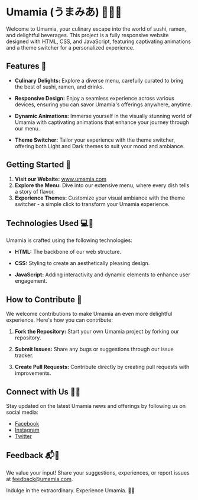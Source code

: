 # Umamia (うまみあ) 🍣🍜🥂

Welcome to Umamia, your culinary escape into the world of sushi, ramen, and delightful beverages. This project is a fully responsive website designed with HTML, CSS, and JavaScript, featuring captivating animations and a theme switcher for a personalized experience.

## Features 🌟

- **Culinary Delights:** Explore a diverse menu, carefully curated to bring the best of sushi, ramen, and drinks.
  
- **Responsive Design:** Enjoy a seamless experience across various devices, ensuring you can savor Umamia's offerings anywhere, anytime.

- **Dynamic Animations:** Immerse yourself in the visually stunning world of Umamia with captivating animations that enhance your journey through our menu.

- **Theme Switcher:** Tailor your experience with the theme switcher, offering both Light and Dark themes to suit your mood and ambiance.

## Getting Started 🚀

1. **Visit our Website:** www.umamia.com
2. **Explore the Menu:** Dive into our extensive menu, where every dish tells a story of flavor.
3. **Experience Themes:** Customize your visual ambiance with the theme switcher - a simple click to transform your Umamia experience.

## Technologies Used 💻🔧

Umamia is crafted using the following technologies:

- **HTML:** The backbone of our web structure.
  
- **CSS:** Styling to create an aesthetically pleasing design.
  
- **JavaScript:** Adding interactivity and dynamic elements to enhance user engagement.

## How to Contribute 🤝

We welcome contributions to make Umamia an even more delightful experience. Here's how you can contribute:

1. **Fork the Repository:** Start your own Umamia project by forking our repository.
  
2. **Submit Issues:** Share any bugs or suggestions through our issue tracker.
  
3. **Create Pull Requests:** Contribute directly by creating pull requests with improvements.

## Connect with Us 📲🌐

Stay updated on the latest Umamia news and offerings by following us on social media:

- [Facebook](https://www.facebook.com/)
- [Instagram](https://www.instagram.com/)
- [Twitter](https://twitter.com/)

## Feedback 📬🌟

We value your input! Share your suggestions, experiences, or report issues at feedback@umamia.com.

Indulge in the extraordinary. Experience Umamia. 🍣🌟
